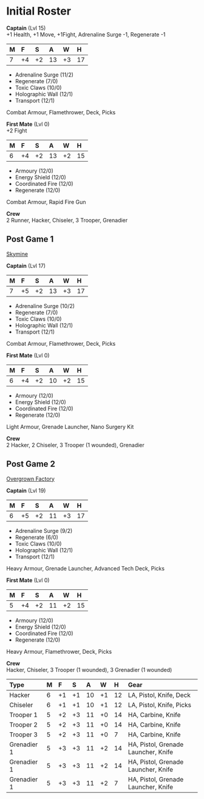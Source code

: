 # Initial Roster

**Captain** (Lvl 15)  
+1 Health, +1 Move, +1Fight, Adrenaline Surge -1, Regenerate -1  

|**M**|**F**|**S**|**A**|**W**|**H**|
|:---|:---|:---|:---|:---|:---|
|7|+4|+2|13|+3|17|

 - Adrenaline Surge (11/2)  
 - Regenerate (7/0)  
 - Toxic Claws (10/0)  
 - Holographic Wall (12/1)  
 - Transport (12/1)  

Combat Armour, Flamethrower, Deck, Picks  

**First Mate** (Lvl 0)  
+2 Fight  

|**M**|**F**|**S**|**A**|**W**|**H**|
|:---|:---|:---|:---|:---|:---|
|6|+4|+2|13|+2|15|

 - Armoury (12/0)  
 - Energy Shield (12/0)  
 - Coordinated Fire (12/0)  
 - Regenerate (12/0)  

Combat Armour, Rapid Fire Gun   

**Crew**  
2 Runner, Hacker, Chiseler, 3 Trooper, Grenadier

## Post Game 1
[Skymine](Campaign%20Log.md#szenario-1--skymine)

**Captain** (Lvl 17)   

|**M**|**F**|**S**|**A**|**W**|**H**|
|:---|:---|:---|:---|:---|:---|
|7|+5|+2|13|+3|17|

 - Adrenaline Surge (10/2)  
 - Regenerate (7/0)  
 - Toxic Claws (10/0)  
 - Holographic Wall (12/1)  
 - Transport (12/1)  

Combat Armour, Flamethrower, Deck, Picks  

**First Mate** (Lvl 0)  

|**M**|**F**|**S**|**A**|**W**|**H**|
|:---|:---|:---|:---|:---|:---|
|6|+4|+2|10|+2|15|

 - Armoury (12/0)  
 - Energy Shield (12/0)  
 - Coordinated Fire (12/0)  
 - Regenerate (12/0)  

Light Armour, Grenade Launcher, Nano Surgery Kit

**Crew**  
2 Hacker, 2 Chiseler, 3 Trooper (1 wounded), Grenadier


## Post Game 2
[Overgrown Factory](Campaign%20Log.md#szenario-2--overgrown-factory)

**Captain** (Lvl 19)   

|**M**|**F**|**S**|**A**|**W**|**H**|
|:---|:---|:---|:---|:---|:---|
|6|+5|+2|11|+3|17|

 - Adrenaline Surge (9/2)  
 - Regenerate (6/0)  
 - Toxic Claws (10/0)  
 - Holographic Wall (12/1)  
 - Transport (12/1)  

Heavy Armour, Grenade Launcher, Advanced Tech Deck, Picks  

**First Mate** (Lvl 0)  

|**M**|**F**|**S**|**A**|**W**|**H**|
|:---|:---|:---|:---|:---|:---|
|5|+4|+2|11|+2|15|

 - Armoury (12/0)  
 - Energy Shield (12/0)  
 - Coordinated Fire (12/0)  
 - Regenerate (12/0)  

Heavy Armour, Flamethrower, Deck, Picks

**Crew**  
Hacker, Chiseler, 3 Trooper (1 wounded), 3 Grenadier (1 wounded)

|**Type**|**M**|**F**|**S**|**A**|**W**|**H**|**Gear**|
|:---|:---|:---|:---|:---|:---|:---|:---|
|Hacker|6|+1|+1|10|+1|12|LA, Pistol, Knife, Deck|
|Chiseler|6|+1|+1|10|+1|12|LA, Pistol, Knife, Picks|
|Trooper 1|5|+2|+3|11|+0|14|HA, Carbine, Knife|
|Trooper 2|5|+2|+3|11|+0|14|HA, Carbine, Knife|
|Trooper 3|5|+2|+3|11|+0|7|HA, Carbine, Knife|
|Grenadier 1|5|+3|+3|11|+2|14|HA, Pistol, Grenade Launcher, Knife|
|Grenadier 1|5|+3|+3|11|+2|14|HA, Pistol, Grenade Launcher, Knife|
|Grenadier 1|5|+3|+3|11|+2|7|HA, Pistol, Grenade Launcher, Knife|
